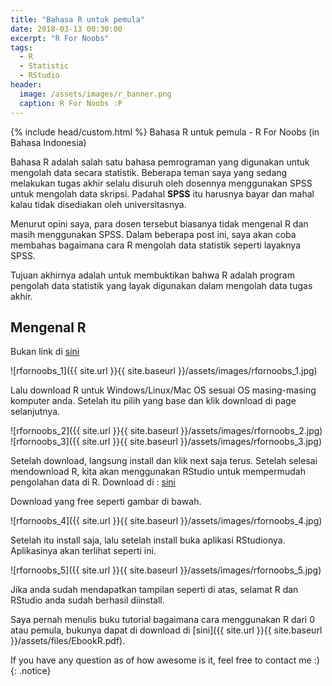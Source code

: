 ```yaml
---
title: "Bahasa R untuk pemula"
date: 2018-03-13 00:30:00
excerpt: "R For Noobs"
tags:
  - R
  - Statistic
  - RStudio
header:
  image: /assets/images/r_banner.png
  caption: R For Noobs :P
---
```

{% include head/custom.html %}
Bahasa R untuk pemula - R For Noobs (in Bahasa Indonesia)

Bahasa R adalah salah satu bahasa pemrograman yang digunakan untuk mengolah data secara statistik.
Beberapa teman saya yang sedang melakukan tugas akhir selalu disuruh oleh dosennya menggunakan SPSS untuk mengolah data skripsi. Padahal **SPSS** itu harusnya bayar dan mahal kalau tidak disediakan oleh universitasnya.

Menurut opini saya, para dosen tersebut biasanya tidak mengenal R dan masih menggunakan SPSS. Dalam beberapa post ini, saya akan coba membahas bagaimana cara R mengolah data statistik seperti layaknya SPSS.

Tujuan akhirnya adalah untuk membuktikan bahwa R adalah program pengolah data statistik yang layak digunakan dalam mengolah data tugas akhir.

## Mengenal R

Bukan link di [sini](https://cran.r-project.org/)

![rfornoobs_1]({{ site.url }}{{ site.baseurl }}/assets/images/rfornoobs_1.jpg)

Lalu download R untuk Windows/Linux/Mac OS sesuai OS masing-masing komputer anda. Setelah itu pilih yang base dan klik download di page selanjutnya.

![rfornoobs_2]({{ site.url }}{{ site.baseurl }}/assets/images/rfornoobs_2.jpg)
![rfornoobs_3]({{ site.url }}{{ site.baseurl }}/assets/images/rfornoobs_3.jpg)

Setelah download, langsung install dan klik next saja terus. Setelah selesai mendownload R, kita akan menggunakan RStudio untuk mempermudah pengolahan data di R. Download di : [sini](https://www.rstudio.com/products/rstudio/download/)

Download yang free seperti gambar di bawah.

![rfornoobs_4]({{ site.url }}{{ site.baseurl }}/assets/images/rfornoobs_4.jpg)

Setelah itu install saja, lalu setelah install buka aplikasi RStudionya. Aplikasinya akan terlihat seperti ini.

![rfornoobs_5]({{ site.url }}{{ site.baseurl }}/assets/images/rfornoobs_5.jpg)

Jika anda sudah mendapatkan tampilan seperti di atas, selamat R dan RStudio anda sudah berhasil diinstall.

Saya pernah menulis buku tutorial bagaimana cara menggunakan R dari 0 atau pemula, bukunya dapat di download di  [sini]({{ site.url }}{{ site.baseurl }}/assets/files/EbookR.pdf).


 If you have any question as of how awesome is it, feel free to contact me :)
{: .notice}
